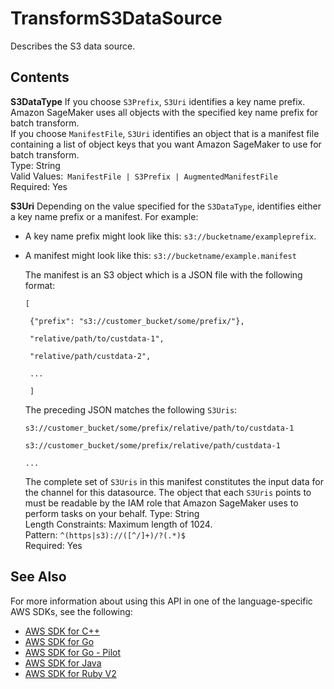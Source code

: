 # TransformS3DataSource<a name="API_TransformS3DataSource"></a>

Describes the S3 data source\.

## Contents<a name="API_TransformS3DataSource_Contents"></a>

 **S3DataType**   <a name="SageMaker-Type-TransformS3DataSource-S3DataType"></a>
If you choose `S3Prefix`, `S3Uri` identifies a key name prefix\. Amazon SageMaker uses all objects with the specified key name prefix for batch transform\.   
If you choose `ManifestFile`, `S3Uri` identifies an object that is a manifest file containing a list of object keys that you want Amazon SageMaker to use for batch transform\.   
Type: String  
Valid Values:` ManifestFile | S3Prefix | AugmentedManifestFile`   
Required: Yes

 **S3Uri**   <a name="SageMaker-Type-TransformS3DataSource-S3Uri"></a>
Depending on the value specified for the `S3DataType`, identifies either a key name prefix or a manifest\. For example:  
+  A key name prefix might look like this: `s3://bucketname/exampleprefix`\. 
+  A manifest might look like this: `s3://bucketname/example.manifest` 

   The manifest is an S3 object which is a JSON file with the following format: 

   `[` 

   ` {"prefix": "s3://customer_bucket/some/prefix/"},` 

   ` "relative/path/to/custdata-1",` 

   ` "relative/path/custdata-2",` 

   ` ...` 

   ` ]` 

   The preceding JSON matches the following `S3Uris`: 

   `s3://customer_bucket/some/prefix/relative/path/to/custdata-1` 

   `s3://customer_bucket/some/prefix/relative/path/custdata-1` 

   `...` 

   The complete set of `S3Uris` in this manifest constitutes the input data for the channel for this datasource\. The object that each `S3Uris` points to must be readable by the IAM role that Amazon SageMaker uses to perform tasks on your behalf\.
Type: String  
Length Constraints: Maximum length of 1024\.  
Pattern: `^(https|s3)://([^/]+)/?(.*)$`   
Required: Yes

## See Also<a name="API_TransformS3DataSource_SeeAlso"></a>

For more information about using this API in one of the language\-specific AWS SDKs, see the following:
+  [AWS SDK for C\+\+](https://docs.aws.amazon.com/goto/SdkForCpp/sagemaker-2017-07-24/TransformS3DataSource) 
+  [AWS SDK for Go](https://docs.aws.amazon.com/goto/SdkForGoV1/sagemaker-2017-07-24/TransformS3DataSource) 
+  [AWS SDK for Go \- Pilot](https://docs.aws.amazon.com/goto/SdkForGoPilot/sagemaker-2017-07-24/TransformS3DataSource) 
+  [AWS SDK for Java](https://docs.aws.amazon.com/goto/SdkForJava/sagemaker-2017-07-24/TransformS3DataSource) 
+  [AWS SDK for Ruby V2](https://docs.aws.amazon.com/goto/SdkForRubyV2/sagemaker-2017-07-24/TransformS3DataSource) 